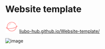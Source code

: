 # Website template
<img src="/assets/img/portfolio/website.svg" alt="icon" width="40" height="40"> [liubo-hub.github.io/Website-template/]([liubo-hub.github.io/Website-template/](https://liubo-hub.github.io/Website-template/))

![image](https://github.com/user-attachments/assets/6932180b-020f-428a-b270-a5fb869d4bae)


